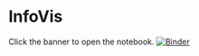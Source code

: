 # InfoVis
Click the banner to open the notebook.
[![Binder](https://mybinder.org/badge_logo.svg)](https://mybinder.org/v2/gh/1NicesOachkatzl/jupyter_notebooks.git/HEAD)
